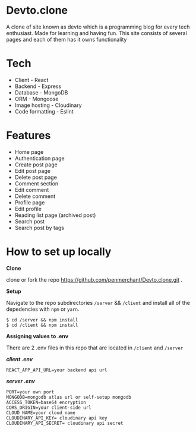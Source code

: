 # Devto.clone
A clone of site known as devto which is a programming blog for every tech enthusiast. Made for learning and having fun. 
This site consists of several pages and each of them has it owns functionality

# Tech
- Client - React
- Backend - Express
- Database - MongoDB
- ORM - Mongoose
- Image hosting - Cloudinary
- Code formatting - Eslint

# Features

- Home page
- Authentication page
- Create post page
- Edit post page
- Delete post page
- Comment section
- Edit comment
- Delete comment
- Profile page
- Edit profile
- Reading list page (archived post)
- Search post 
- Search post by tags

# How to set up locally

**Clone**

clone or fork the repo https://github.com/penmerchant/Devto.clone.git .

**Setup**

Navigate to the repo subdirectories ```/server``` && ```/client``` and install all of the depedencies with ```npm``` or ```yarn```.
```shell
$ cd /server && npm install
$ cd /client && npm install

```

**Assigning values to .env**

There are 2 .env files in this repo that are located in ```/client``` and ```/server```

***client .env***

```env
REACT_APP_API_URL=your backend api url

```

***server .env***

```env
PORT=your own port
MONGODB=mongodb atlas url or self-setup mongodb
ACCESS_TOKEN=base64 encryption
CORS_ORIGIN=your client-side url
CLOUD_NAME=your cloud name
CLOUDINARY_API_KEY= cloudinary api key
CLOUDINARY_API_SECRET= cloudinary api secret
```


              
    

            
